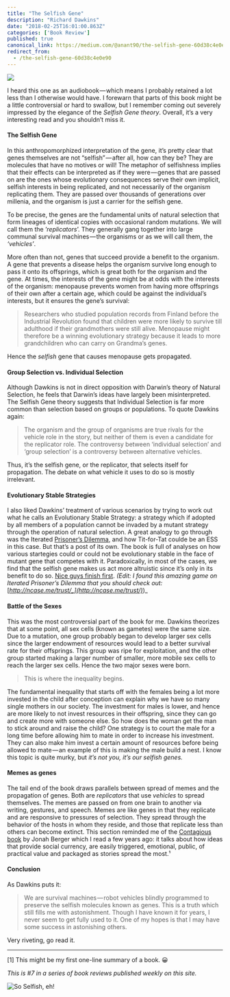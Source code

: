```yaml
---
title: "The Selfish Gene"
description: "Richard Dawkins"
date: "2018-02-25T16:01:00.863Z"
categories: ['Book Review']
published: true
canonical_link: https://medium.com/@anant90/the-selfish-gene-60d38c4e0e90
redirect_from:
  - /the-selfish-gene-60d38c4e0e90
---
```


![](./asset-1.jpeg)

I heard this one as an audiobook — which means I probably retained a lot less than I otherwise would have. I forewarn that parts of this book might be a little controversial or hard to swallow, but I remember coming out severely impressed by the elegance of the _Selfish Gene theory_. Overall, it’s a very interesting read and you shouldn’t miss it.

#### The Selfish Gene

In this anthropomorphized interpretation of the gene, it’s pretty clear that genes themselves are not “selfish” — after all, how can they be? They are molecules that have no motives or will! The metaphor of selfishness implies that their effects can be interpreted as if they were — genes that are passed on are the ones whose evolutionary consequences serve their own implicit, selfish interests in being replicated, and not necessarily of the organism replicating them. They are passed over thousands of generations over millenia, and the organism is just a carrier for the selfish gene.

To be precise, the genes are the fundamental units of natural selection that form lineages of identical copies with occasional random mutations. We will call them the ‘_replicators_’. They generally gang together into large communal survival machines — the organisms or as we will call them, the _‘vehicles’_.

More often than not, genes that succeed provide a benefit to the organism. A gene that prevents a disease helps the organism survive long enough to pass it onto its offsprings, which is great both for the organism and the gene. At times, the interests of the gene might be at odds with the interests of the organism: menopause prevents women from having more offsprings of their own after a certain age, which could be against the individual’s interests, but it ensures the gene’s survival:

> Researchers who studied population records from Finland before the Industrial Revolution found that children were more likely to survive till adulthood if their grandmothers were still alive. Menopause might therefore be a winning evolutionary strategy because it leads to more grandchildren who can carry on Grandma’s genes.

Hence the _selfish_ gene that causes menopause gets propagated.

#### Group Selection vs. Individual Selection

Although Dawkins is not in direct opposition with Darwin’s theory of Natural Selection, he feels that Darwin’s ideas have largely been misinterpreted. The Selfish Gene theory suggests that Individual Selection is far more common than selection based on groups or populations. To quote Dawkins again:

> The organism and the group of organisms are true rivals for the vehicle role in the story, but neither of them is even a candidate for the replicator role. The controversy between ‘individual selection’ and ‘group selection’ is a controversy between alternative vehicles.

Thus, it’s the selfish gene, or the replicator, that selects itself for propagation. The debate on what vehicle it uses to do so is mostly irrelevant.

#### Evolutionary Stable Strategies

I also liked Dawkins’ treatment of various scenarios by trying to work out what he calls an Evolutionary Stable Strategy: a strategy which if adopted by all members of a population cannot be invaded by a mutant strategy through the operation of natural selection. A great analogy to go through was the Iterated [Prisoner’s Dilemma](https://en.wikipedia.org/wiki/Prisoner%27s_dilemma), and how Tit-for-Tat coulde be an ESS in this case. But that’s a post of its own. The book is full of analyses on how various startegies could or could not be evolutionary stable in the face of mutant gene that competes with it. Paradoxically, in most of the cases, we find that the selfish gene makes us act more altruistic since it’s only in its benefit to do so. [Nice guys finish first](https://en.wikipedia.org/wiki/Nice_Guys_Finish_First). _(Edit: I found this amazing game on Iterated Prisoner’s Dilemma that you should check out:_ [_http://ncase.me/trust/_](http://ncase.me/trust/)_)_

#### Battle of the Sexes

This was the most controversial part of the book for me. Dawkins theorizes that at some point, all sex cells (known as gametes) were the same size. Due to a mutation, one group probably began to develop larger sex cells since the larger endowment of resources would lead to a better survival rate for their offsprings. This group was ripe for exploitation, and the other group started making a larger number of smaller, more mobile sex cells to reach the larger sex cells. Hence the two major sexes were born.

> This is where the inequality begins.

The fundamental inequality that starts off with the females being a lot more invested in the child after conception can explain why we have so many single mothers in our society. The investment for males is lower, and hence are more likely to not invest resources in their offspring, since they can go and create more with someone else. So how does the woman get the man to stick around and raise the child? One strategy is to court the male for a long time before allowing him to mate in order to increase his investment. They can also make him invest a certain amount of resources before being allowed to mate — an example of this is making the male build a nest. I know this topic is quite murky, but _it’s not you, it’s our selfish genes._

#### Memes as genes

The tail end of the book draws parallels between spread of memes and the propagation of genes. Both are _replicators_ that use _vehicles_ to spread themselves. The memes are passed on from one brain to another via writing, gestures, and speech. Memes are like genes in that they replicate and are responsive to pressures of selection. They spread through the behavior of the hosts in whom they reside, and those that replicate less than others can become extinct. This section reminded me of the [Contagious book](https://smile.amazon.com/Contagious-Things-Catch-Jonah-Berger/dp/1451686587?pldnSite=1&pldnSite=1) by Jonah Berger which I read a few years ago: it talks about how ideas that provide social currency, are easily triggered, emotional, public, of practical value and packaged as stories spread the most.¹

#### Conclusion

As Dawkins puts it:

> We are survival machines — robot vehicles blindly programmed to preserve the selfish molecules known as genes. This is a truth which still fills me with astonishment. Though I have known it for years, I never seem to get fully used to it. One of my hopes is that I may have some success in astonishing others.

Very riveting, go read it.

---

\[1\] This might be my first one-line summary of a book. 😀

_This is #7 in a series of book reviews published weekly on this site._

![So Selfish, eh!](./asset-2.jpeg)

